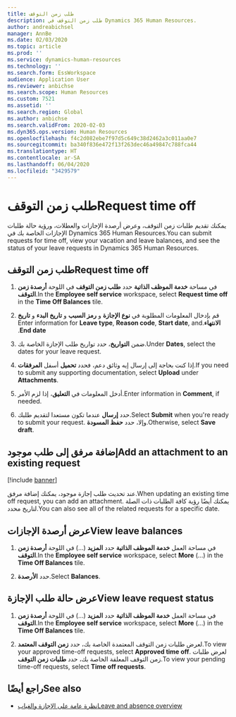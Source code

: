 ```yaml
---
title: طلب زمن التوقف
description: طلب زمن التوقف في Dynamics 365 Human Resources.
author: andreabichsel
manager: AnnBe
ms.date: 02/03/2020
ms.topic: article
ms.prod: ''
ms.service: dynamics-human-resources
ms.technology: ''
ms.search.form: EssWorkspace
audience: Application User
ms.reviewer: anbichse
ms.search.scope: Human Resources
ms.custom: 7521
ms.assetid: ''
ms.search.region: Global
ms.author: anbichse
ms.search.validFrom: 2020-02-03
ms.dyn365.ops.version: Human Resources
ms.openlocfilehash: f4c2d082ebe7f97d5c649c38d2462a3c011aa0e7
ms.sourcegitcommit: ba340f836e472f13f263dec46a49847c788fca44
ms.translationtype: HT
ms.contentlocale: ar-SA
ms.lasthandoff: 06/04/2020
ms.locfileid: "3429579"
---
```

# <a name="request-time-off"></a><span data-ttu-id="5459f-103">طلب زمن التوقف</span><span class="sxs-lookup"><span data-stu-id="5459f-103">Request time off</span></span>

<span data-ttu-id="5459f-104">يمكنك تقديم طلبات زمن التوقف، وعرض أرصدة الإجازات والعطلات، ورؤية حالة طلبات الإجازات الخاصة بك في Dynamics 365 Human Resources.</span><span class="sxs-lookup"><span data-stu-id="5459f-104">You can submit requests for time off, view your vacation and leave balances, and see the status of your leave requests in Dynamics 365 Human Resources.</span></span>

## <a name="request-time-off"></a><span data-ttu-id="5459f-105">طلب زمن التوقف</span><span class="sxs-lookup"><span data-stu-id="5459f-105">Request time off</span></span>

1. <span data-ttu-id="5459f-106">في مساحة **خدمة الموظف الذاتية** حدد **طلب زمن التوقف** في اللوحة **أرصدة زمن التوقف**.</span><span class="sxs-lookup"><span data-stu-id="5459f-106">In the **Employee self service** workspace, select **Request time off** in the **Time Off Balances** tile.</span></span>

2. <span data-ttu-id="5459f-107">قم بإدخال المعلومات المطلوبة في **نوع الإجازة** و **‏‫رمز السبب** و **تاريخ البدء** و **تاريخ الانتهاء**.</span><span class="sxs-lookup"><span data-stu-id="5459f-107">Enter information for **Leave type**, **Reason code**, **Start date**, and **End date**.</span></span>

3. <span data-ttu-id="5459f-108">ضمن **التواريخ**، حدد تواريخ طلب الإجازة الخاصة بك.</span><span class="sxs-lookup"><span data-stu-id="5459f-108">Under **Dates**, select the dates for your leave request.</span></span>

4. <span data-ttu-id="5459f-109">إذا كنت بحاجة إلى إرسال إيه وثائق دعم، فحدد **تحميل** أسفل **المرفقات**.</span><span class="sxs-lookup"><span data-stu-id="5459f-109">If you need to submit any supporting documentation, select **Upload** under **Attachments**.</span></span>

5. <span data-ttu-id="5459f-110">أدخل المعلومات في **التعليق**، إذا لزم الأمر.</span><span class="sxs-lookup"><span data-stu-id="5459f-110">Enter information in **Comment**, if needed.</span></span>

6. <span data-ttu-id="5459f-111">حدد **إرسال** عندما تكون مستعدا لتقديم طلبك.</span><span class="sxs-lookup"><span data-stu-id="5459f-111">Select **Submit** when you're ready to submit your request.</span></span> <span data-ttu-id="5459f-112">وإلا، حدد **حفظ المسودة**.</span><span class="sxs-lookup"><span data-stu-id="5459f-112">Otherwise, select **Save draft**.</span></span>

## <a name="add-an-attachment-to-an-existing-request"></a><span data-ttu-id="5459f-113">إضافة مرفق إلى طلب موجود</span><span class="sxs-lookup"><span data-stu-id="5459f-113">Add an attachment to an existing request</span></span>

[!include [banner](includes/preview-feature.md)]

<span data-ttu-id="5459f-114">عند تحديث طلب إجازة موجود، يمكنك إضافة مرفق.</span><span class="sxs-lookup"><span data-stu-id="5459f-114">When updating an existing time off request, you can add an attachment.</span></span> <span data-ttu-id="5459f-115">يمكنك أيضًا رؤية كافة الطلبات ذات الصلة لتاريخ محدد.</span><span class="sxs-lookup"><span data-stu-id="5459f-115">You can also see all of the related requests for a specific date.</span></span> 

## <a name="view-leave-balances"></a><span data-ttu-id="5459f-116">عرض أرصدة الإجازات</span><span class="sxs-lookup"><span data-stu-id="5459f-116">View leave balances</span></span>

1. <span data-ttu-id="5459f-117">في مساحة العمل **خدمة الموظف الذاتية** حدد **المزيد** (...) في اللوحة **أرصدة زمن التوقف**.</span><span class="sxs-lookup"><span data-stu-id="5459f-117">In the **Employee self service** workspace, select **More** (...) in the **Time Off Balances** tile.</span></span>

2. <span data-ttu-id="5459f-118">حدد **الأرصدة**.</span><span class="sxs-lookup"><span data-stu-id="5459f-118">Select **Balances**.</span></span>

## <a name="view-leave-request-status"></a><span data-ttu-id="5459f-119">عرض حالة طلب الإجازة</span><span class="sxs-lookup"><span data-stu-id="5459f-119">View leave request status</span></span>

1. <span data-ttu-id="5459f-120">في مساحة العمل **خدمة الموظف الذاتية** حدد **المزيد** (...) في اللوحة **أرصدة زمن التوقف**.</span><span class="sxs-lookup"><span data-stu-id="5459f-120">In the **Employee self service** workspace, select **More** (...) in the **Time Off Balances** tile.</span></span>

2. <span data-ttu-id="5459f-121">لعرض طلبات زمن التوقف المعتمدة الخاصة بك، حدد **زمن التوقف المعتمد**.</span><span class="sxs-lookup"><span data-stu-id="5459f-121">To view your approved time-off requests, select **Approved time off**.</span></span> <span data-ttu-id="5459f-122">لعرض طلبات زمن التوقف المعلقة الخاصة بك، حدد **طلبات زمن التوقف**.</span><span class="sxs-lookup"><span data-stu-id="5459f-122">To view your pending time-off requests, select **Time off requests**.</span></span>

## <a name="see-also"></a><span data-ttu-id="5459f-123">راجع أيضًا</span><span class="sxs-lookup"><span data-stu-id="5459f-123">See also</span></span>

- [<span data-ttu-id="5459f-124">نظرة عامة على الإجازة والغياب</span><span class="sxs-lookup"><span data-stu-id="5459f-124">Leave and absence overview</span></span>](hr-leave-and-absence-overview.md)
